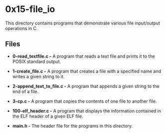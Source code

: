 # 0x15-file_io

This directory contains programs that demonstrate various file input/output operations in C.

## Files 

* **0-read_textfile.c -** A program that reads a text file and prints it to the POSIX standard output.

* **1-create_file.c -** A program that creates a file with a specified name and writes a given string to it.

* **2-append_text_to_file.c -** A program that appends a given string to the end of a file.

* **3-cp.c -** A program that copies the contents of one file to another file.

* **100-elf_header.c -** A program that displays the information contained in the ELF header of a given ELF file.

* **main.h -** The header file for the programs in this directory.
